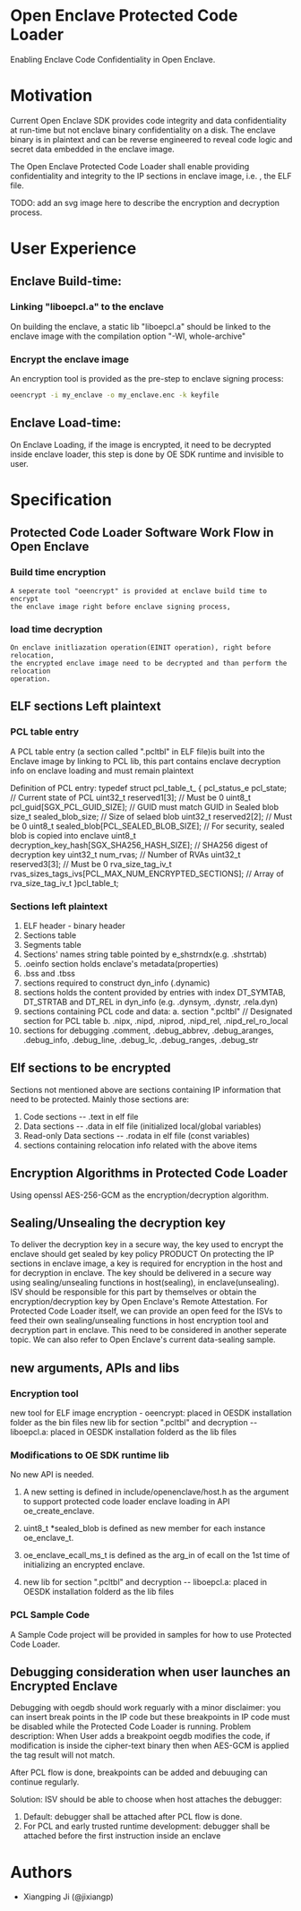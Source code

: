 Open Enclave Protected Code Loader
====

Enabling Enclave Code Confidentiality in Open Enclave.

# Motivation
Current Open Enclave SDK provides code integrity and data confidentiality at
run-time but not enclave binary confidentiality on a disk. The enclave binary
is in plaintext and can be reverse engineered to reveal code logic and
secret data embedded in the enclave image. 

The Open Enclave Protected Code Loader shall enable providing confidentiality 
and integrity to the IP sections in enclave image, i.e. , the ELF file.

TODO: add an svg image here to describe the encryption and decryption process.

# User Experience
## Enclave Build-time:
### Linking "liboepcl.a" to the enclave 
On building the enclave, a static lib "liboepcl.a" should be linked to the 
enclave image with the compilation option "-Wl, whole-archive"
### Encrypt the enclave image
An encryption tool is provided as the pre-step to enclave signing process:

```bash
oeencrypt -i my_enclave -o my_enclave.enc -k keyfile
```

## Enclave Load-time:
On Enclave Loading, if the image is encrypted, it need to be decrypted 
inside enclave loader, this step is done by OE SDK runtime and invisible 
to user. 

# Specification

## Protected Code Loader Software Work Flow in Open Enclave
### Build time encryption 
    A seperate tool "oeencrypt" is provided at enclave build time to encrypt 
	the enclave image right before enclave signing process,  
### load time decryption
    On enclave initliazation operation(EINIT operation), right before relocation, 
    the encrypted enclave image need to be decrypted and than perform the relocation
    operation.

## ELF sections Left plaintext
### PCL table entry 
A PCL table entry (a section called ".pcltbl" in ELF file)is built into the Enclave image by 
linking to PCL lib, this part contains enclave decryption info on enclave loading and must 
remain plaintext

Definition of PCL entry:
typedef struct pcl_table_t_
{
    pcl_status_e pcl_state;                   // Current state of PCL
    uint32_t     reserved1[3];                // Must be 0
    uint8_t      pcl_guid[SGX_PCL_GUID_SIZE]; // GUID must match GUID in Sealed blob
    size_t       sealed_blob_size;            // Size of selaed blob
    uint32_t     reserved2[2];                // Must be 0
    uint8_t      sealed_blob[PCL_SEALED_BLOB_SIZE]; // For security, sealed blob is copied into enclave
    uint8_t      decryption_key_hash[SGX_SHA256_HASH_SIZE]; // SHA256 digest of decryption key
    uint32_t     num_rvas;                    // Number of RVAs
    uint32_t     reserved3[3];                // Must be 0
    rva_size_tag_iv_t rvas_sizes_tags_ivs[PCL_MAX_NUM_ENCRYPTED_SECTIONS]; // Array of rva_size_tag_iv_t
}pcl_table_t;

### Sections left plaintext
1. ELF header  - binary header
2. Sections table
3. Segments table
4. Sections' names string table pointed by e_shstrndx(e.g. .shstrtab)
5. .oeinfo section holds enclave's metadata(properties)
6. .bss and .tbss
7. sections required to construct dyn_info (.dynamic)
8. sections holds the content provided by entries with index DT_SYMTAB, DT_STRTAB and DT_REL in
   dyn_info (e.g. .dynsym, .dynstr, .rela.dyn)
9. sections containing PCL code and data:
   a. section ".pcltbl"  // Designated section for PCL table
   b. .nipx, .nipd, .niprod, .nipd_rel, .nipd_rel_ro_local
10. sections for debugging
   .comment, .debug_abbrev, .debug_aranges, .debug_info, .debug_line, .debug_lc, .debug_ranges,
   .debug_str

## Elf sections to be encrypted
Sections not mentioned above are sections containing IP information that need to be protected.
Mainly those sections are:
1. Code sections -- .text in elf file
2. Data sections -- .data in elf file (initialized local/global variables)
3. Read-only Data sections -- .rodata in elf file (const variables)
4. sections containing relocation info related with the above items

## Encryption Algorithms in Protected Code Loader
Using openssl AES-256-GCM as the encryption/decryption algorithm.

## Sealing/Unsealing the decryption key
To deliver the decryption key in a secure way, the key used to encrypt the enclave should get sealed
by key policy PRODUCT
On protecting the IP sections in enclave image, a key is required for encryption in the host and for 
decryption in enclave. The key should be delivered in a secure way using sealing/unsealing functions 
in host(sealing), in enclave(unsealing). ISV should be responsible for this part by themselves or obtain
the encryption/decryption key by Open Enclave's Remote Attestation. For Protected Code Loader itself,
we can provide an open feed for the ISVs to feed their own sealing/unsealing functions in host 
encryption tool and decryption part in enclave. This need to be considered in another seperate topic. 
We can also refer to Open Enclave's current data-sealing sample. 

## new arguments, APIs and libs
### Encryption tool
new tool for ELF image encryption - oeencrypt: placed in OESDK installation folder as the bin files
new lib for section ".pcltbl" and decryption -- liboepcl.a: placed in OESDK installation folderd
as the lib files

### Modifications to OE SDK runtime lib
No new API is needed.
1. A new setting is defined in include/openenclave/host.h as the argument to support
protected code loader enclave loading in API oe_create_enclave.
	
2. uint8_t *sealed_blob is defined as new member for each instance oe_enclave_t.
3. oe_enclave_ecall_ms_t is defined as the arg_in of ecall on the 1st time of initializing an encrypted
enclave.
4. new lib for section ".pcltbl" and decryption -- liboepcl.a: placed in OESDK installation folderd
as the lib files

### PCL Sample Code
A Sample Code project will be provided in samples for how to use Protected Code Loader.

## Debugging consideration when user launches an Encrypted Enclave
Debugging with oegdb should work reguarly with a minor disclaimer: you can insert break points in
the IP code but these breakpoints in IP code must be disabled while the Protected Code Loader is
running.
Problem description: When User adds a breakpoint oegdb modifies the code, if modification is
inside the cipher-text binary then when AES-GCM is applied the tag result will not match.

After PCL flow is done, breakpoints can be added and debuuging can continue regularly.

Solution: ISV should be able to choose when host attaches the debugger:
1. Default: debugger shall be attached after PCL flow is done.
2. For PCL and early trusted runtime development: debugger shall be attached before the first
instruction inside an enclave

# Authors

- Xiangping Ji (@jixiangp)
